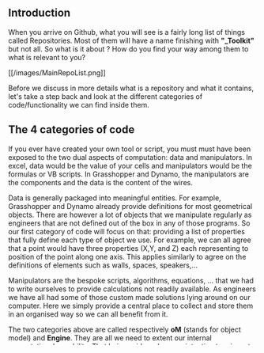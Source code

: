 ## Introduction

When you arrive on Github, what you will see is a fairly long list of things called Repositories. Most of them will have a name finishing with **"_Toolkit"** but not all. So what is it about ? How do you find your way among them to what is relevant to you?

[[/images/MainRepoList.png]]

Before we discuss in more details what is a repository and what it contains, let's take a step back and look at the different categories of code/functionality we can find inside them.

## The 4 categories of code

If you ever have created your own tool or script, you must must have been exposed to the two dual aspects of computation: data and manipulators. In excel, data would be the value of your cells and manipulators would be the formulas or VB scripts. In Grasshopper and Dynamo, the manipulators are the components and the data is the content of the wires.

Data is generally packaged into meaningful entities. For example, Grasshopper and Dynamo already provide definitions for most geometrical objects. There are however a lot of objects that we manipulate regularly as engineers that are not defined out of the box in any of those programs. So our first category of code will focus on that: providing a list of properties that fully define each type of object we use. For example, we can all agree that a point would have three properties (X,Y, and Z) each representing to position of the point along one axis. This applies similarly to agree on the definitions of elements such as walls, spaces, speakers,...

Manipulators are the bespoke scripts, algorithms, equations, ... that we had to write ourselves to provide calculations not readily available. As engineers we have all had some of those custom made solutions lying around on our computer. Here we simply provide a central place to collect and store them in an organised way so we can all benefit from it.

The two categories above are called respectively **oM** (stands for object model) and **Engine**. They are all we need to extent our internal computational capability. That being said, we have no intention to reinvent the wheel by replacing external software like Revit, Robot, Tas, IES,... We are also keen to keep using the user interfaces that we already know like Excel, Grasshopper and Dynamo. We are therefore adding two more categories to our central code. **Adapters** to allow the exchange of data between our internal code and external softwares. **UI** plugins to typical programs like Grasshopper and Dynamo that expose all our code directly.

[[/images/BHoM_Anatomy_02a.png]]

In summary, the 4 categories of code, you will find among those repositories are:

* **oM**: Definitions of the data we manipulate (e.g. Beam, Wall, Speaker,…)

* **Engine**: Our own custom tools, algorithms, data exploration & manipulation.

* **Adapters**: Connections between the BHoM and engineering tools such as Revit, GSA, Tas, IES,... This is where BHoM objects are translated to and from the proprietary representation used in each of those tools.

* **UI**: Expose the BHoM functionality through user interfaces such as Grasshopper, Dynamo and Excel.

## Dependency chain

![image](https://user-images.githubusercontent.com/18049174/177136903-421312f4-bc27-40e4-b6b1-585508b1371d.png)  

## The concept of a toolkit

The BHoM is designed to be extendable. We want anyone to be able to create a set of tools relevant to a specific task (e.g. linking to another external software, providing a set of discipline specific functionality, ...). This is where the repository come in. They are independent units of development with their own team of developers responsible for maintaining the code in the long run. We call them toolkits. 

Internally, they will all follow the same conventions about the 4 categories of code defined above. To get slightly more into details regarding how that code is structure, let's talk for a second about how those different parts of the code are related to each other. 

* **oM**: You could see this as our base specialised vocabulary. It doesn't depend on anything else but everything else will rely on the definitions it contains.

* **Engine**: Depends only on the oM. Since this is an internal engine, it doesn't have to be aware of any external software or UI.

* **Adapters**: The adapter will depend on the oM for the objects definitions and on the engine for the conversion methods

* **UI**: Depends on everything else since it will expose all the functionality above to the UI.

Here's what it looks like in a diagram. To be concise, we will refer to this diagram as the diamond in the future.

[[/images/BHoM_Anatomy_01.png]]

Be aware that most of the toolkits will not implement all four categories. Let's look at a few user cases:

* **Adapter_Toolkit**: E.g. Revit_Toolkit, TAS_Toolkit, GSA_Toolkit,… In there, you will very likely only implement the **Adapter** category (for the link with the external software) and the **Engine** category (for the conversion).

* **UI_Toolkit**: E.g. Grasshopper_UI, Excel_UI,... In all likelihood, you will only have to worry about the **UI** category. You might create and **Engine** for calculations only relevant to that UI but, most of the time, you'll find it is not needed.

* **ProjectType_Toolkit**: CableNetDesign_Toolkit, SportVenueEvent_Toolkit,… Focus on providing addition functionality specific to a project type. Provides addition object definitions in the **oM** and algorithms in the **Engine**. Nothing on the adapter or UI side is needed.

You will find more details on the specific code structure and conventions to follow for each category in the **Further reading** section but this is probably enough detail for now.


## Core repositories

So, what about the few repositories that don't end with **_Toolkit** then? Understandably, there is also a large collection of code that will be useful in multiple toolkits. All the code that fits that description will be stored in one of the Core repositories. You will find there is one repository for each category of code. 

"But, but, why do you have an exploded diamond instead of a single repo for your core?? It would make things more consistent!" That is a valid point but the code in the Core is much larger than any toolkit. Repositories are used to distribute responsibilities between teams of people and to facilitate semi-isolated development. By splitting each category into its own repository, we enable focused sprints with a smaller risk of people stepping on each other's toes.

Note that, while toolkits will always depend on the core, the core should never depend on a toolkit. The toolkits are also fairly independent sets of code so there should be very few dependencies between them.

[[/images/ToolkitsVsCore.png]]

## Namespaces 

For those coding in C#, you will see that the namespaces are matching the 4 categories of code introduced above. All curated code produced by the collective will be in the namespace _**BH**_. Regardless of whether the code is written in a toolkit or in one of the base repos, the classes are defined inside one of the following namespaces:

        1. BH.oM

        2. BH.Engine

        3. BH.Adapter

        4. BH.UI


## Further Reading

Now that you have a global view of the way the code and the repositories are organised, you might wonder how that translate into you actually writing code either on the core or on a toolkit. Here's where you can find more details on the way each category of code is structured and the conventions you need to follow:

* [BH.oM: Organise your Design Data](BH.oM-‐-Define-New-Objects)
* [BH.Engine: Create New Algorithms](BH.Engine-‐-Create-New-Algorithms)
* [BH.UI: Expose your Code to UIs](BH.UI-‐-Expose-Your-Code-to-UIs)
* [BH.Adapter: Linking to Commercial Software](BH.Adapter-‐-Linking-to-Commercial-Software) 